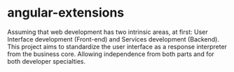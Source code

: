 angular-extensions
==================

Assuming that web development has two intrinsic areas, at first: User Interface development (Front-end) and Services development (Backend). This project aims to standardize the user interface as a response interpreter from the business core. Allowing independence from both parts and for both developer specialties.
